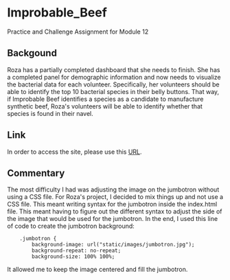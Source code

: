 # Improbable_Beef
Practice and Challenge Assignment for Module 12

## Backgound
Roza has a partially completed dashboard that she needs to finish. She has a completed panel for demographic information and now needs to visualize the bacterial data for each volunteer. Specifically, her volunteers should be able to identify the top 10 bacterial species in their belly buttons. That way, if Improbable Beef identifies a species as a candidate to manufacture synthetic beef, Roza's volunteers will be able to identify whether that species is found in their navel.

## Link
In order to access the site, please use this [URL](https://itgotworse26.github.io/Improbable_Beef/).


## Commentary
The most difficulty I had was adjusting the image on the jumbotron without using a CSS file. For Roza's project, I decided to mix things up and not use a CSS file. This meant writing syntax for the jumbotron inside the index.html file. This meant having to figure out the different syntax to adjust the side of the image that would be used for the jumbotron. In the end, I used this line of code to create the jumbotron background:

```
    .jumbotron {
        background-image: url("static/images/jumbotron.jpg");
        background-repeat: no-repeat;
        background-size: 100% 100%;
```

It allowed me to keep the image centered and fill the jumbotron. 